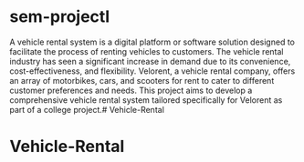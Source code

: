# sem-projectI
A vehicle rental system is a digital platform or software solution designed to facilitate the process of renting vehicles to customers. The vehicle rental industry has seen a significant increase in demand due to its convenience, cost-effectiveness, and flexibility. Velorent, a vehicle rental company, offers an array of motorbikes, cars, and scooters for rent to cater to different customer preferences and needs. This project aims to develop a comprehensive vehicle rental system tailored specifically for Velorent as part of a college project.# Vehicle-Rental
# Vehicle-Rental
